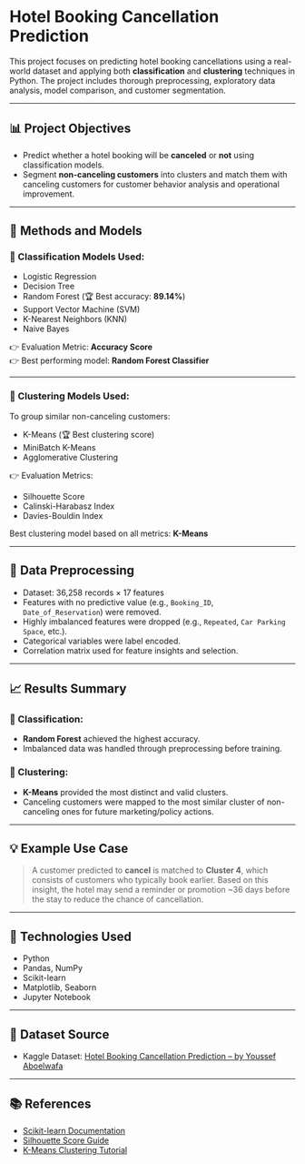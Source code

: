 # Hotel Booking Cancellation Prediction

This project focuses on predicting hotel booking cancellations using a real-world dataset and applying both **classification** and **clustering** techniques in Python. The project includes thorough preprocessing, exploratory data analysis, model comparison, and customer segmentation.

---

## 📊 Project Objectives

- Predict whether a hotel booking will be **canceled** or **not** using classification models.
- Segment **non-canceling customers** into clusters and match them with canceling customers for customer behavior analysis and operational improvement.

---

## 🧠 Methods and Models

### 🔹 Classification Models Used:
- Logistic Regression
- Decision Tree
- Random Forest (🏆 Best accuracy: **89.14%**)
- Support Vector Machine (SVM)
- K-Nearest Neighbors (KNN)
- Naive Bayes

👉 Evaluation Metric: **Accuracy Score**  
👉 Best performing model: **Random Forest Classifier**

---

### 🔹 Clustering Models Used:
To group similar non-canceling customers:
- K-Means (🏆 Best clustering score)
- MiniBatch K-Means
- Agglomerative Clustering

👉 Evaluation Metrics:
- Silhouette Score
- Calinski-Harabasz Index
- Davies-Bouldin Index

Best clustering model based on all metrics: **K-Means**

---

## 🧹 Data Preprocessing

- Dataset: 36,258 records × 17 features  
- Features with no predictive value (e.g., `Booking_ID`, `Date_of_Reservation`) were removed.
- Highly imbalanced features were dropped (e.g., `Repeated`, `Car Parking Space`, etc.).
- Categorical variables were label encoded.
- Correlation matrix used for feature insights and selection.

---



## 📈 Results Summary

### 🔹 Classification:
- **Random Forest** achieved the highest accuracy.
- Imbalanced data was handled through preprocessing before training.

### 🔹 Clustering:
- **K-Means** provided the most distinct and valid clusters.
- Canceling customers were mapped to the most similar cluster of non-canceling ones for future marketing/policy actions.

---

## 💡 Example Use Case

> A customer predicted to **cancel** is matched to **Cluster 4**, which consists of customers who typically book earlier. Based on this insight, the hotel may send a reminder or promotion ~36 days before the stay to reduce the chance of cancellation.

---

## 📌 Technologies Used

- Python
- Pandas, NumPy
- Scikit-learn
- Matplotlib, Seaborn
- Jupyter Notebook

---

## 🔗 Dataset Source

- Kaggle Dataset: [Hotel Booking Cancellation Prediction – by Youssef Aboelwafa](https://www.kaggle.com/datasets/youssefaboelwafa/hotel-booking-cancellation-prediction)

---

## 📚 References

- [Scikit-learn Documentation](https://scikit-learn.org/)
- [Silhouette Score Guide](https://towardsdatascience.com/silhouette-coefficient-validating-clustering-techniques-e976bb81d10c)
- [K-Means Clustering Tutorial](https://www.analyticsvidhya.com/blog/2021/07/an-introduction-to-logistic-regression/)

